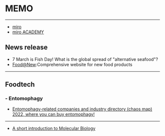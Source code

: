 # __MEMO__  
_ _ _  
* [miro](https://miro.com/ja/index/)
* [miro ACADEMY](https://academy.miro.com/)

## __News release__  
* 7 March is Fish Day! What is the global spread of "alternative seafood"?  
* [Food@New](http://foodsnews.com/):Comprehensive website for new food products  
---  

## __Foodtech__  
### - __Entomophagy__  
* [Entomophagy-related companies and industry directory (chaos map) 2022, where you can buy entomophagy!](https://semitama.jp/column/3287/)  
---  

* [A short introduction to Molecular Biology](http://biohackacademy.github.io/bha6/class/3/pdf/3.1%20Molecular%20Biology.pdf)
